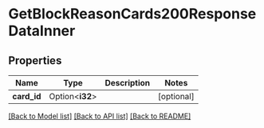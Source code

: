 # GetBlockReasonCards200ResponseDataInner

## Properties

Name | Type | Description | Notes
------------ | ------------- | ------------- | -------------
**card_id** | Option<**i32**> |  | [optional]

[[Back to Model list]](../README.md#documentation-for-models) [[Back to API list]](../README.md#documentation-for-api-endpoints) [[Back to README]](../README.md)


